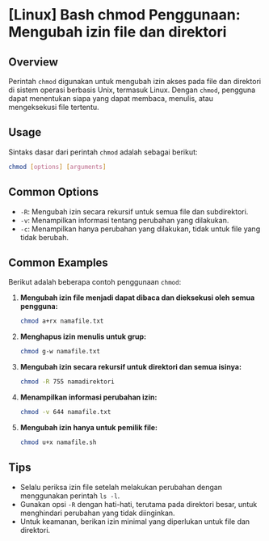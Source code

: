 # [Linux] Bash chmod Penggunaan: Mengubah izin file dan direktori

## Overview
Perintah `chmod` digunakan untuk mengubah izin akses pada file dan direktori di sistem operasi berbasis Unix, termasuk Linux. Dengan `chmod`, pengguna dapat menentukan siapa yang dapat membaca, menulis, atau mengeksekusi file tertentu.

## Usage
Sintaks dasar dari perintah `chmod` adalah sebagai berikut:

```bash
chmod [options] [arguments]
```

## Common Options
- `-R`: Mengubah izin secara rekursif untuk semua file dan subdirektori.
- `-v`: Menampilkan informasi tentang perubahan yang dilakukan.
- `-c`: Menampilkan hanya perubahan yang dilakukan, tidak untuk file yang tidak berubah.

## Common Examples
Berikut adalah beberapa contoh penggunaan `chmod`:

1. **Mengubah izin file menjadi dapat dibaca dan dieksekusi oleh semua pengguna:**
   ```bash
   chmod a+rx namafile.txt
   ```

2. **Menghapus izin menulis untuk grup:**
   ```bash
   chmod g-w namafile.txt
   ```

3. **Mengubah izin secara rekursif untuk direktori dan semua isinya:**
   ```bash
   chmod -R 755 namadirektori
   ```

4. **Menampilkan informasi perubahan izin:**
   ```bash
   chmod -v 644 namafile.txt
   ```

5. **Mengubah izin hanya untuk pemilik file:**
   ```bash
   chmod u+x namafile.sh
   ```

## Tips
- Selalu periksa izin file setelah melakukan perubahan dengan menggunakan perintah `ls -l`.
- Gunakan opsi `-R` dengan hati-hati, terutama pada direktori besar, untuk menghindari perubahan yang tidak diinginkan.
- Untuk keamanan, berikan izin minimal yang diperlukan untuk file dan direktori.